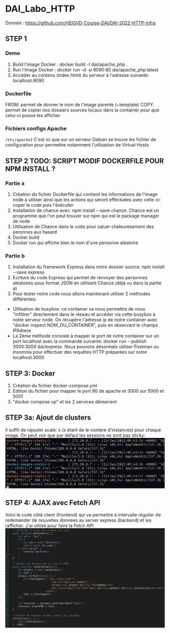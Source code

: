# DAI_Labo_HTTP
Donnée : https://github.com/HEIGVD-Course-DAI/DAI-2022-HTTP-Infra
## STEP 1
### Demo
1. Build l'image Docker : docker build -t dai/apache_php . 
2. Run l'image Docker : docker run -d -p 9090:80 dai/apache_php:latest
3. Accéder au contenu (index.html) du serveur à l'adresse suivante: localhost:9090
### Dockerfile
FROM: permet de donner le nom de l'image parente (~template)
COPY: permet de copier nos dossiers sources locaux dans la container pour que celui-ci puisse les afficher
### Fichiers configs Apache
`/etc/apache2`
C'est ici que sur un serveur Debian se trouve les fichier de configuration pour permettre notamment l'utilisation de Virtual Hosts

## STEP 2 TODO: SCRIPT MODIF DOCKERFILE POUR NPM INSTALL ?
### Partie a 
1. Création du fichier Dockerfile qui contient les informations de l'image node à utiliser ainsi que les 
actions qui seront effectuées avec celle-ci: coper le code puis l'éxécuter.
2. Installation de chance avec: npm install --save chance. Chance est un programme que l'on peut trouver
sur npm qui est le package manager de node
3. Utilisation de Chance dans le code pour saluer chaleuresement des peronnes aux hasard
4. Docker build
5. Docker run qui affiche bien le nom d'une personne aléatoire
### Partie b
1. Installation du framework Express dans notre dossier source: npm install --save express
2. Ecriture du code Express qui permet de renvoyer des personnes aléatoires sous format JSON
en utilisant Chance (déjà vu dans la partie a)
3. Pour tester notre code nous allons maintenant utiliser 2 méthodes différentes:
- Utilisation de busybox: ce container va nous permettre de nous "infiltrer" directement dans le réseau et accèder via cette busybox à notre serveur node.
On récupère l'adresse ip de notre container avec "docker inspect NOM_DU_CONTAINER", puis en observant le champs IPAdress 
- La 2ème méthode consiste à mapper le port de notre container sur un port localhost avec la commande suivante: docker run --publish 3000:3000 dai/express. Nous pouvons désormais utiliser Postman ou Insomnia pour effectuer des requêtes HTTP préparées sur notre localhost:3000

## STEP 3: Docker
1. Création du fichier docker-compose.yml
2. Edition du fichier pour mapper le port 80 de apache et 3000 sur 5000 et 5001
3. "docker compose up" et les 2 services démarrent

## STEP 3a: Ajout de clusters
Il suffit de rajouter scale: x (x étant de le nombre d'instances) pour chaque image.
On peut voir que par défaut les sessions ne sont pas sticky: 
![](rapport_images/1.png)

## STEP 4: AJAX avec Fetch API
Voici le code côté client (frontend) qui va permettre à intervalle régulier de redemander de nouvelles données au server express (backend) et les rafficher.
J'ai utilisé pour faire la Fetch API
![](rapport_images/2.png)
